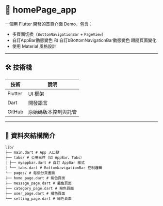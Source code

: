 # 📱 homePage_app

一個用 Flutter 開發的首頁介面 Demo，包含：

- 多頁面切換（`BottomNavigationBar` + `PageView`）
- 自訂AppBar動態變色 和 自訂bBottomNavigationBar動態變色 跟隨頁面變化
- 使用 Material 風格設計

---

## 🛠 技術棧

| 技術         | 說明                    |
|--------------|------------------------|
| Flutter      | UI 框架                 |
| Dart         | 開發語言                |
| GitHub       | 原始碼版本控制與託管     |

---

## 📁 資料夾結構簡介
```
lib/
├── main.dart # App 入口點
├── tabs/ # 公用元件（如 AppBar、Tabs）
│ ├── myappbar.dart # 自訂 AppBar 樣式
│ └── tabs.dart # BottomNavigationBar 控制邏輯
└── pages/ # 每個分頁畫面
├── home_page.dart # 紫色頁面
├── message_page.dart # 藍色頁面
├── category_page.dart # 粉色頁面
├── user_page.dart # 橘色頁面
└── setting_page.dart # 綠色頁面
```